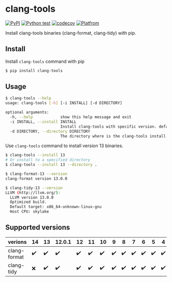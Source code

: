 # clang-tools

[![PyPI](https://img.shields.io/pypi/v/clang-tools)](https://pypi.org/project/clang-tools/) [![Python test](https://github.com/shenxianpeng/clang-tools-pip/actions/workflows/python-test.yml/badge.svg)](https://github.com/shenxianpeng/clang-tools-pip/actions/workflows/python-test.yml) [![codecov](https://codecov.io/gh/shenxianpeng/clang-tools-pip/branch/master/graph/badge.svg?token=40G5ZOIRRR)](https://codecov.io/gh/shenxianpeng/clang-tools-pip) [![Platfrom](https://img.shields.io/badge/platform-linux--64%20%7C%20win--64%20%7C%20osx--64%20-blue)](https://pypi.org/project/clang-tools/)

Install clang-tools binaries (clang-format, clang-tidy) with pip.

## Install

Install `clang-tools` command with pip

```bash
$ pip install clang-tools
```

## Usage

```bash
$ clang-tools --help
usage: clang-tools [-h] [-i INSTALL] [-d DIRECTORY]

optional arguments:
  -h, --help            show this help message and exit
  -i INSTALL, --install INSTALL
                        Install clang-tools with specific version. default is 12.
  -d DIRECTORY, --directory DIRECTORY
                        The directory where is the clang-tools install.
```
Use `clang-tools` command to install version 13 binaries.

```bash
$ clang-tools --install 13
# Or install to a specified directory
$ clang-tools --install 13 --directory .

$ clang-format-13 --version
clang-format version 13.0.0

$ clang-tidy-13 --version
LLVM (http://llvm.org/):
  LLVM version 13.0.0
  Optimized build.
  Default target: x86_64-unknown-linux-gnu
  Host CPU: skylake
```

## Supported versions

| verions      | 14 | 13 | 12.0.1 | 12 | 11 | 10 | 9 | 8 | 7 | 6 | 5 | 4 | 3.9 |
|--------------|----|----|--------|----|----|----|---|---|---|---|---|---|-----|
| clang-format | ✔️ | ✔️  | ✔️  | ✔️  | ✔️  | ✔️  | ✔️ | ✔️ | ✔️ | ✔️ | ✔️ | ✔️ | ✔️   |
| clang-tidy   | ❌ | ✔️  | ✔️  | ✔️  | ✔️  | ✔️  | ✔️ | ✔️ | ✔️ | ✔️ | ✔️ | ✔️ | ✔️   |
